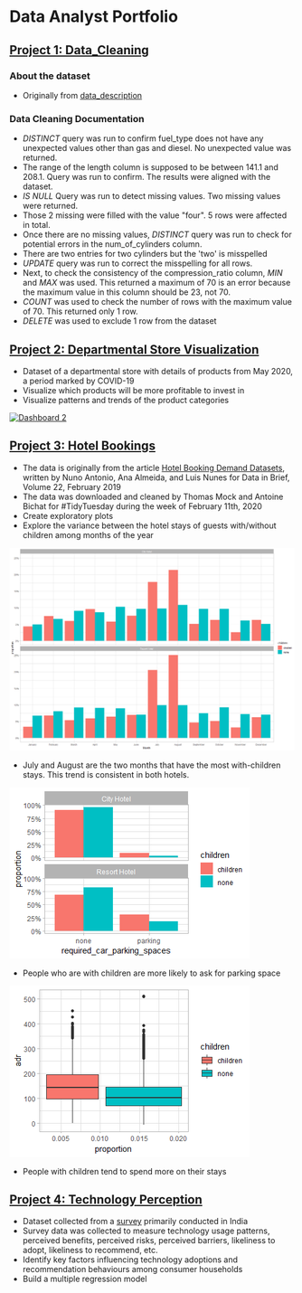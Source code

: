 # Data Analyst Portfolio

## [Project 1: Data_Cleaning](https://github.com/ngctramnl/Data_Cleaning) 
### About the dataset
- Originally from [data_description](https://archive.ics.uci.edu/dataset/10/automobile)

### Data Cleaning Documentation
- _DISTINCT_ query was run to confirm fuel_type does not have any unexpected values other than gas and diesel. No unexpected value was returned.
- The range of the length column is supposed to be between 141.1 and 208.1. Query was run to confirm. The results were aligned with the dataset.
- _IS NULL_ Query was run to detect missing values. Two missing values were returned.
- Those 2 missing were filled with the value "four". 5 rows were affected in total.
- Once there are no missing values, _DISTINCT_ query was run to check for potential errors in the num_of_cylinders column.
- There are two entries for two cylinders but the 'two' is misspelled
- _UPDATE_ query was run to correct the misspelling for all rows.
- Next, to check the consistency of the compression_ratio column, _MIN_ and _MAX_ was used. This returned a maximum of 70 is an error because the maximum value in this column should be 23, not 70.
- _COUNT_ was used to check the number of rows with the maximum value of 70. This returned only 1 row.
- _DELETE_ was used to exclude 1 row from the dataset



## [Project 2: Departmental Store Visualization](https://github.com/ngctramnl/Departmental_Store)
- Dataset of a departmental store with details of products from May 2020, a period marked by COVID-19
- Visualize which products will be more profitable to invest in
- Visualize patterns and trends of the product categories
<div class='tableauPlaceholder' id='viz1692194439466' style='position: relative'><noscript><a href='#'><img alt='Dashboard 2 ' src='https:&#47;&#47;public.tableau.com&#47;static&#47;images&#47;De&#47;DepartmentalStorein2020&#47;Dashboard2&#47;1_rss.png' style='border: none' /></a></noscript><object class='tableauViz'  style='display:none;'><param name='host_url' value='https%3A%2F%2Fpublic.tableau.com%2F' /> <param name='embed_code_version' value='3' /> <param name='site_root' value='' /><param name='name' value='DepartmentalStorein2020&#47;Dashboard2' /><param name='tabs' value='no' /><param name='toolbar' value='yes' /><param name='static_image' value='https:&#47;&#47;public.tableau.com&#47;static&#47;images&#47;De&#47;DepartmentalStorein2020&#47;Dashboard2&#47;1.png' /> <param name='animate_transition' value='yes' /><param name='display_static_image' value='yes' /><param name='display_spinner' value='yes' /><param name='display_overlay' value='yes' /><param name='display_count' value='yes' /><param name='language' value='en-US' /></object></div>         

## [Project 3: Hotel Bookings](https://github.com/ngctramnl/Hotel_bookings)
- The data is originally from the article [Hotel Booking Demand Datasets](https://www.sciencedirect.com/science/article/pii/S2352340918315191), written by Nuno Antonio, Ana Almeida, and Luis Nunes for Data in Brief, Volume 22, February 2019
- The data was downloaded and cleaned by Thomas Mock and Antoine Bichat for #TidyTuesday during the week of February 11th, 2020
- Create exploratory plots
- Explore the variance between the hotel stays of guests with/without children among months of the year

  
![alt text](https://github.com/ngctramnl/Hotel_bookings/blob/main/Month.png)
- July and August are the two months that have the most with-children stays. This trend is consistent in both hotels.

![alt text](https://github.com/ngctramnl/Hotel_bookings/blob/main/Parking.png)
- People who are with children are more likely to ask for parking space

![alt text](https://github.com/ngctramnl/Hotel_bookings/blob/main/Boxplot.png)
- People with children tend to spend more on their stays

## [Project 4: Technology Perception](https://github.com/ngctramnl/TechnologyAdoption)
- Dataset collected from a [survey](https://www.kaggle.com/datasets/mrcalvinwhite/technology-perception-survey) primarily conducted in India
- Survey data was collected to measure technology usage patterns, perceived benefits, perceived risks, perceived barriers, likeliness to adopt, likeliness to recommend, etc.
- Identify key factors influencing technology adoptions and recommendation behaviours among consumer households
- Build a multiple regression model





